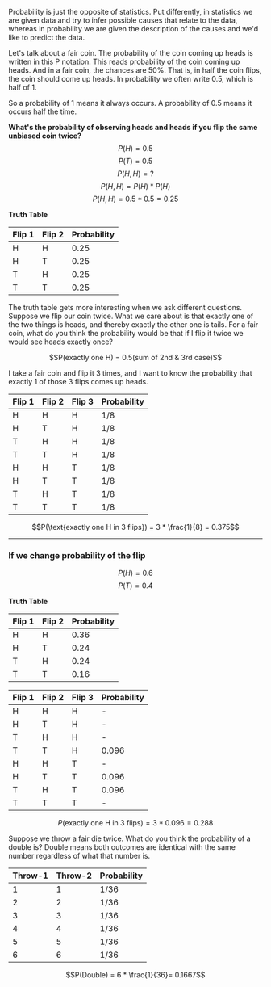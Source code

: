 Probability is just the opposite of statistics. Put differently, in statistics we are given data and try to infer possible causes that relate to the data, whereas in probability we are given the description of the causes and we'd like to predict the data.

Let's talk about a fair coin. The probability of the coin coming up heads is written in this P notation. This reads probability of the coin coming up heads. And in a fair coin, the chances are 50%. That is, in half the coin flips, the coin should come up heads. In probability we often write 0.5, which is half of 1. 

So a probability of 1 means it always occurs. A probability of 0.5 means it occurs half the time.

**What's the probability of observing heads and heads if you flip the same unbiased coin twice?**
$$P(H) = 0.5$$
$$P(T) = 0.5$$
$$P(H, H) = ?$$
$$P(H, H) = P(H) * P(H)$$
$$P(H, H) = 0.5 * 0.5 = 0.25$$

**Truth Table**

|Flip 1|Flip 2|Probability|
|------|------|-----------|
|H|H|0.25|
|H|T|0.25|
|T|H|0.25|
|T|T|0.25|

The truth table gets more interesting when we ask different questions. Suppose we flip our coin twice. What we care about is that exactly one of the two things is heads, and thereby exactly the other one is tails. For a fair coin, what do you think the probability would be that if I flip it twice we would see heads exactly once?

$$P(exactly one H) = 0.5(sum of 2nd & 3rd case)$$

I take a fair coin and flip it 3 times, and I want to know the probability that exactly 1 of those 3 flips comes up heads.

|Flip 1|Flip 2|Flip 3|Probability|
|------|------|------|-----------|
|H|H|H|1/8|
|H|T|H|1/8|
|T|H|H|1/8|
|T|T|H|1/8|
|H|H|T|1/8|
|H|T|T|1/8|
|T|H|T|1/8|
|T|T|T|1/8|

$$P(\text{exactly one H in 3 flips}) = 3 * \frac{1}{8} = 0.375$$

---
### If we change probability of the flip

$$P(H) = 0.6$$
$$P(T) = 0.4$$

**Truth Table**

|Flip 1|Flip 2|Probability|
|------|------|-----------|
|H|H|0.36|
|H|T|0.24|
|T|H|0.24|
|T|T|0.16|

|Flip 1|Flip 2|Flip 3|Probability|
|------|------|------|-----------|
|H|H|H|-|
|H|T|H|-|
|T|H|H|-|
|T|T|H|0.096|
|H|H|T|-|
|H|T|T|0.096|
|T|H|T|0.096|
|T|T|T|-|

$$P(\text{exactly one H in 3 flips}) = 3 * 0.096 = 0.288$$

Suppose we throw a fair die twice. What do you think the probability of a double is?
Double means both outcomes are identical with the same number regardless of what that number is.

|Throw-1|Throw-2|Probability|
|-------|-------|-----------|
|1|1|1/36|
|2|2|1/36|
|3|3|1/36|
|4|4|1/36|
|5|5|1/36|
|6|6|1/36|

$$P(Double) = 6 * \frac{1}{36}= 0.1667$$